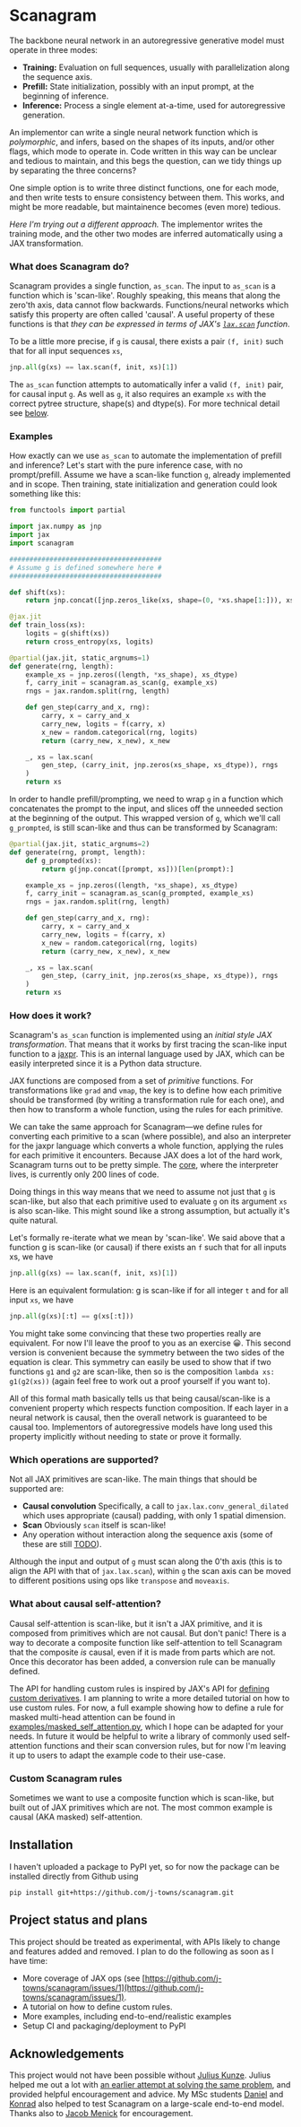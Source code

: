 # Scanagram
The backbone neural network in an autoregressive generative model must operate
in three modes:
 - **Training:** Evaluation on full sequences, usually with parallelization
   along the sequence axis.
 - **Prefill:** State initialization, possibly with an input prompt, at the
   beginning of inference.
 - **Inference:** Process a single element at-a-time, used for autoregressive
   generation.

An implementor can write a single neural network function which is
_polymorphic_, and infers, based on the shapes of its inputs, and/or other
flags, which mode to operate in. Code written in this way can be unclear and
tedious to maintain, and this begs the question, can we tidy things up by
separating the three concerns?

One simple option is to write three distinct functions, one for each mode, and
then write tests to ensure consistency between them. This works, and might be
more readable, but maintainence becomes (even more) tedious.

_Here I'm trying out a different approach._ The implementor writes the training
mode, and the other two modes are inferred automatically using a JAX
transformation.

### What does Scanagram do?
Scanagram provides a single function, `as_scan`. The input to `as_scan` is a
function which is 'scan-like'. Roughly speaking, this means that along the
zero'th axis, data cannot flow backwards.  Functions/neural networks which
satisfy this property are often called 'causal'. A useful property of these
functions is that _they can be expressed in terms of JAX's
[`lax.scan`](https://docs.jax.dev/en/latest/_autosummary/jax.lax.scan.html)
function_.

To be a little more precise, if `g` is causal, there exists a pair `(f, init)`
such that for all input sequences `xs`,
```python
jnp.all(g(xs) == lax.scan(f, init, xs)[1])
```
The `as_scan` function attempts to automatically infer a valid `(f, init)`
pair, for causal input `g`. As well as `g`, it also requires an example `xs`
with the correct pytree structure, shape(s) and dtype(s). For more technical
detail see [below](#how-does-it-work).

### Examples
How exactly can we use `as_scan` to automate the implementation of prefill and
inference?  Let's start with the pure inference case, with no prompt/prefill.
Assume we have a scan-like function `g`, already implemented and in scope. Then
training, state initialization and generation could look something like this:
```python
from functools import partial

import jax.numpy as jnp
import jax
import scanagram

######################################
# Assume g is defined somewhere here #
######################################

def shift(xs):
    return jnp.concat([jnp.zeros_like(xs, shape=(0, *xs.shape[1:])), xs[:-1]])

@jax.jit
def train_loss(xs):
    logits = g(shift(xs))
    return cross_entropy(xs, logits)

@partial(jax.jit, static_argnums=1)
def generate(rng, length):
    example_xs = jnp.zeros((length, *xs_shape), xs_dtype)
    f, carry_init = scanagram.as_scan(g, example_xs)
    rngs = jax.random.split(rng, length)

    def gen_step(carry_and_x, rng):
        carry, x = carry_and_x
        carry_new, logits = f(carry, x)
        x_new = random.categorical(rng, logits)
        return (carry_new, x_new), x_new

    _, xs = lax.scan(
        gen_step, (carry_init, jnp.zeros(xs_shape, xs_dtype)), rngs
    )
    return xs
```

In order to handle prefill/prompting, we need to wrap `g` in a function which
concatenates the prompt to the input, and slices off the unneeded section at
the beginning of the output. This wrapped version of `g`, which we'll call
`g_prompted`, is still scan-like and thus can be transformed by Scanagram:
```python
@partial(jax.jit, static_argnums=2)
def generate(rng, prompt, length):
    def g_prompted(xs):
        return g(jnp.concat([prompt, xs]))[len(prompt):]

    example_xs = jnp.zeros((length, *xs_shape), xs_dtype)
    f, carry_init = scanagram.as_scan(g_prompted, example_xs)
    rngs = jax.random.split(rng, length)

    def gen_step(carry_and_x, rng):
        carry, x = carry_and_x
        carry_new, logits = f(carry, x)
        x_new = random.categorical(rng, logits)
        return (carry_new, x_new), x_new

    _, xs = lax.scan(
        gen_step, (carry_init, jnp.zeros(xs_shape, xs_dtype)), rngs
    )
    return xs
```

### How does it work?
Scanagram's `as_scan` function is implemented using an _initial style JAX
transformation_. That means that it works by first tracing the scan-like input
function to a [jaxpr](https://docs.jax.dev/en/latest/jaxpr.html). This is an
internal language used by JAX, which can be easily interpreted since it is a
Python data structure.

JAX functions are composed from a set of _primitive_ functions. For
transformations like `grad` and `vmap`, the key is to define how each primitive
should be transformed (by writing a transformation rule for each one), and then
how to transform a whole function, using the rules for each primitive.

We can take the same approach for Scanagram—we define rules for converting
each primitive to a scan (where possible), and also an interpreter for the
jaxpr language which converts a whole function, applying the rules for each
primitive it encounters. Because JAX does a lot of the hard work, Scanagram
turns out to be pretty simple. The [core](src/scanagram/core.py), where the
interpreter lives, is currently only 200 lines of code.

Doing things in this way means that we need to assume not just that `g` is
scan-like, but also that each primitive used to evaluate `g` on its argument
`xs` is also scan-like. This might sound like a strong assumption, but actually
it's quite natural.

Let's formally re-iterate what we mean by 'scan-like'. We said above that a
function g is scan-like (or causal) if there exists an `f` such that for all
inputs xs, we have
```python
jnp.all(g(xs) == lax.scan(f, init, xs)[1])
```

Here is an equivalent formulation: g is scan-like if for all integer `t` and
for all input `xs`, we have
```python
jnp.all(g(xs)[:t] == g(xs[:t]))
```
You might take some convincing that these two properties really are equivalent.
For now I'll leave the proof to you as an exercise 😀. This second version is
convenient because the symmetry between the two sides of the equation is clear.
This symmetry can easily be used to show that if two functions `g1` and `g2`
are scan-like, then so is the composition `lambda xs: g1(g2(xs))` (again feel
free to work out a proof yourself if you want to).

All of this formal math basically tells us that being causal/scan-like is a
convenient property which respects function composition. If each layer in a
neural network is causal, then the overall network is guaranteed to be causal
too. Implementors of autoregressive models have long used this property
implicitly without needing to state or prove it formally.

### Which operations are supported?
Not all JAX primitives are scan-like. The main things that should be supported
are:
 - __Causal convolution__ Specifically, a call to `jax.lax.conv_general_dilated`
   which uses appropriate (causal) padding, with only 1 spatial dimension.
 - __Scan__ Obviously `scan` itself is scan-like!
 - Any operation without interaction along the sequence axis (some of these
   are still [TODO](https://github.com/j-towns/scanagram/issues/1)).

Although the input and output of `g` must scan along the 0'th axis (this is
to align the API with that of `jax.lax.scan`), within `g` the scan
axis can be moved to different positions using ops like `transpose` and
`moveaxis`.

### What about causal self-attention?
Causal self-attention is scan-like, but it isn't a JAX primitive, and it is
composed from primitives which are not causal. But don't panic! There is a way
to decorate a composite function like self-attention to tell Scanagram that the
composite _is_ causal, even if it is made from parts which are not. Once this
decorator has been added, a conversion rule can be manually defined.

The API for handling custom rules is inspired by JAX's API for [defining custom
derivatives](https://docs.jax.dev/en/latest/notebooks/Custom_derivative_rules_for_Python_code.html).
I am planning to write a more detailed tutorial on how to use custom rules.
For now, a full example showing how to define a rule for masked multi-head
attention can be found in
[examples/masked\_self\_attention.py](examples/masked_self_attention.py), which
I hope can be adapted for your needs. In future it would be helpful to write a
library of commonly used self-attention functions and their scan conversion
rules, but for now I'm leaving it up to users to adapt the example code to
their use-case.

### Custom Scanagram rules
Sometimes we want to use a composite function which is scan-like, but built out
of JAX primitives which are not. The most common example is causal (AKA masked)
self-attention. 
## Installation
I haven't uploaded a package to PyPI yet, so for now the package can be
installed directly from Github using
```
pip install git+https://github.com/j-towns/scanagram.git
```

## Project status and plans
This project should be treated as experimental, with APIs likely to change and
features added and removed. I plan to do the following as soon as I have time:
 - More coverage of JAX ops (see
   [https://github.com/j-towns/scanagram/issues/1](https://github.com/j-towns/scanagram/issues/1).
 - A tutorial on how to define custom rules.
 - More examples, including end-to-end/realistic examples
 - Setup CI and packaging/deployment to PyPI

## Acknowledgements
This project would not have been possible without
[Julius Kunze](https://juliuskunze.com/). Julius helped me out a lot with [an
earlier attempt at solving the same
problem](https://github.com/j-towns/fastar), and provided helpful encouragement
and advice. My MSc students [Daniel](https://daniel-gallo.github.io/) and
[Konrad](https://github.com/konradszewczyk) also helped to test Scanagram on a
large-scale end-to-end model. Thanks also to [Jacob
Menick](https://github.com/jacobmenick) for encouragement.

